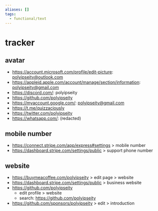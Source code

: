 ```yaml
---
aliases: []
tags:
  - functional/text
---
```


# tracker

## avatar

- https://account.microsoft.com/profile/edit-picture: polyipseity@outlook.com
- https://appleid.apple.com/account/manage/section/information: polyipseity@gmail.com
- https://discord.com/: polyipseity
- https://github.com/polyipseity
- https://myaccount.google.com/: polyipseity@gmail.com
- https://t.me/quizzaciously
- https://twitter.com/polyipseity
- https://whatsapp.com/: (redacted)

## mobile number

- https://connect.stripe.com/app/express#settings > mobile number
- https://dashboard.stripe.com/settings/public > support phone number

## website

- https://buymeacoffee.com/polyipseity > edit page > website
- https://dashboard.stripe.com/settings/public > business website
- https://github.com/polyipseity
	- edit profile > website
	- search: https://github.com/polyipseity
- https://github.com/sponsors/polyipseity > edit > introduction
